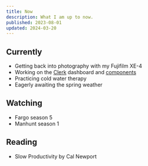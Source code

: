 ```yaml
---
title: Now
description: What I am up to now.
published: 2023-08-01
updated: 2024-03-20
---
```


## Currently

- Getting back into photography with my Fujifilm XE-4
- Working on the [Clerk](https://clerk.com) dashboard and [components](https://clerk.com/docs/components/overview)
- Practicing cold water therapy
- Eagerly awaiting the spring weather

## Watching

- Fargo season 5
- Manhunt season 1

## Reading

- Slow Productivity by Cal Newport
